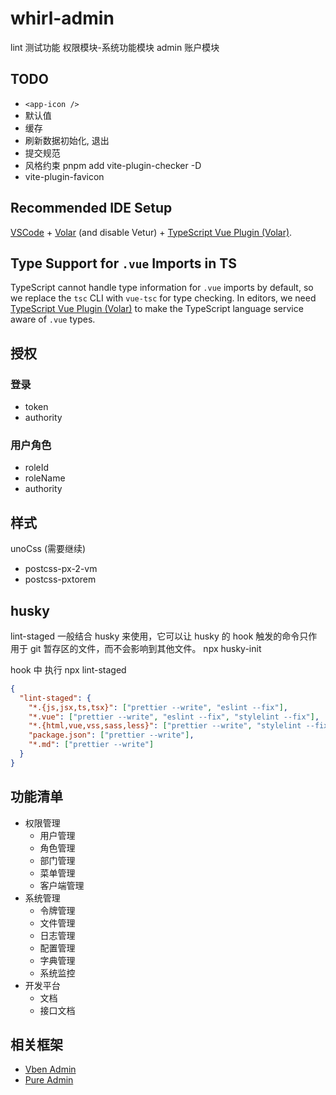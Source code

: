 # whirl-admin

lint
测试功能
权限模块-系统功能模块 admin
账户模块

## TODO

- `<app-icon />`
- 默认值
- 缓存
- 刷新数据初始化, 退出
- 提交规范
- 风格约束 pnpm add vite-plugin-checker -D
- vite-plugin-favicon

## Recommended IDE Setup

[VSCode](https://code.visualstudio.com/) + [Volar](https://marketplace.visualstudio.com/items?itemName=Vue.volar) (and disable Vetur) + [TypeScript Vue Plugin (Volar)](https://marketplace.visualstudio.com/items?itemName=Vue.vscode-typescript-vue-plugin).

## Type Support for `.vue` Imports in TS

TypeScript cannot handle type information for `.vue` imports by default, so we replace the `tsc` CLI with `vue-tsc` for type checking. In editors, we need [TypeScript Vue Plugin (Volar)](https://marketplace.visualstudio.com/items?itemName=Vue.vscode-typescript-vue-plugin) to make the TypeScript language service aware of `.vue` types.

## 授权

### 登录

- token
- authority

### 用户角色

- roleId
- roleName
- authority

## 样式

unoCss (需要继续)

- postcss-px-2-vm
- postcss-pxtorem

## husky

lint-staged 一般结合 husky 来使用，它可以让 husky 的 hook 触发的命令只作用于 git 暂存区的文件，而不会影响到其他文件。
npx husky-init

hook 中 执行 npx lint-staged

```json
{
  "lint-staged": {
    "*.{js,jsx,ts,tsx}": ["prettier --write", "eslint --fix"],
    "*.vue": ["prettier --write", "eslint --fix", "stylelint --fix"],
    "*.{html,vue,vss,sass,less}": ["prettier --write", "stylelint --fix"],
    "package.json": ["prettier --write"],
    "*.md": ["prettier --write"]
  }
}
```

## 功能清单

- 权限管理
  - 用户管理
  - 角色管理
  - 部门管理
  - 菜单管理
  - 客户端管理
- 系统管理
  - 令牌管理
  - 文件管理
  - 日志管理
  - 配置管理
  - 字典管理
  - 系统监控
- 开发平台
  - 文档
  - 接口文档

## 相关框架

- [Vben Admin](https://doc.vvbin.cn/)
- [Pure Admin](http://yiming_chang.gitee.io/vue-pure-admin/#/about/index)
